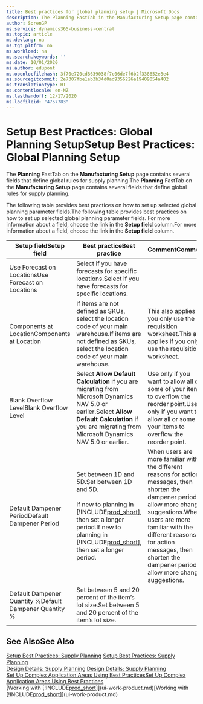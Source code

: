 ```yaml
---
title: Best practices for global planning setup | Microsoft Docs
description: The Planning FastTab in the Manufacturing Setup page contains several fields that define global rules for supply planning.
author: SorenGP
ms.service: dynamics365-business-central
ms.topic: article
ms.devlang: na
ms.tgt_pltfrm: na
ms.workload: na
ms.search.keywords: ''
ms.date: 10/01/2020
ms.author: edupont
ms.openlocfilehash: 3f70e720cd8639038f7c06de7f6b2f338652e8e4
ms.sourcegitcommit: 2e7307fbe1eb3b34d0ad9356226a19409054a402
ms.translationtype: HT
ms.contentlocale: en-NZ
ms.lasthandoff: 12/17/2020
ms.locfileid: "4757783"
---
```

# <a name="setup-best-practices-global-planning-setup"></a><span data-ttu-id="ee41c-103">Setup Best Practices: Global Planning Setup</span><span class="sxs-lookup"><span data-stu-id="ee41c-103">Setup Best Practices: Global Planning Setup</span></span>
<span data-ttu-id="ee41c-104">The **Planning** FastTab on the **Manufacturing Setup** page contains several fields that define global rules for supply planning.</span><span class="sxs-lookup"><span data-stu-id="ee41c-104">The **Planning** FastTab on the **Manufacturing Setup** page contains several fields that define global rules for supply planning.</span></span>  

 <span data-ttu-id="ee41c-105">The following table provides best practices on how to set up selected global planning parameter fields.</span><span class="sxs-lookup"><span data-stu-id="ee41c-105">The following table provides best practices on how to set up selected global planning parameter fields.</span></span> <span data-ttu-id="ee41c-106">For more information about a field, choose the link in the **Setup field** column.</span><span class="sxs-lookup"><span data-stu-id="ee41c-106">For more information about a field, choose the link in the **Setup field** column.</span></span>  

|<span data-ttu-id="ee41c-107">Setup field</span><span class="sxs-lookup"><span data-stu-id="ee41c-107">Setup field</span></span>|<span data-ttu-id="ee41c-108">Best practice</span><span class="sxs-lookup"><span data-stu-id="ee41c-108">Best practice</span></span>|<span data-ttu-id="ee41c-109">Comment</span><span class="sxs-lookup"><span data-stu-id="ee41c-109">Comment</span></span>|  
|-----------------|-------------------|-------------|  
|<span data-ttu-id="ee41c-110">Use Forecast on Locations</span><span class="sxs-lookup"><span data-stu-id="ee41c-110">Use Forecast on Locations</span></span>|<span data-ttu-id="ee41c-111">Select if you have forecasts for specific locations.</span><span class="sxs-lookup"><span data-stu-id="ee41c-111">Select if you have forecasts for specific locations.</span></span>||  
|<span data-ttu-id="ee41c-112">Components at Location</span><span class="sxs-lookup"><span data-stu-id="ee41c-112">Components at Location</span></span>|<span data-ttu-id="ee41c-113">If items are not defined as SKUs, select the location code of your main warehouse.</span><span class="sxs-lookup"><span data-stu-id="ee41c-113">If items are not defined as SKUs, select the location code of your main warehouse.</span></span>|<span data-ttu-id="ee41c-114">This also applies if you only use the requisition worksheet.</span><span class="sxs-lookup"><span data-stu-id="ee41c-114">This also applies if you only use the requisition worksheet.</span></span>|  
|<span data-ttu-id="ee41c-115">Blank Overflow Level</span><span class="sxs-lookup"><span data-stu-id="ee41c-115">Blank Overflow Level</span></span>|<span data-ttu-id="ee41c-116">Select **Allow Default Calculation** if you are migrating from Microsoft Dynamics NAV 5.0 or earlier.</span><span class="sxs-lookup"><span data-stu-id="ee41c-116">Select **Allow Default Calculation** if you are migrating from Microsoft Dynamics NAV 5.0 or earlier.</span></span>|<span data-ttu-id="ee41c-117">Use only if you want to allow all or some of your items to overflow the reorder point.</span><span class="sxs-lookup"><span data-stu-id="ee41c-117">Use only if you want to allow all or some of your items to overflow the reorder point.</span></span>|  
|<span data-ttu-id="ee41c-118">Default Dampener Period</span><span class="sxs-lookup"><span data-stu-id="ee41c-118">Default Dampener Period</span></span>|<span data-ttu-id="ee41c-119">Set between 1D and 5D.</span><span class="sxs-lookup"><span data-stu-id="ee41c-119">Set between 1D and 5D.</span></span><br /><br /> <span data-ttu-id="ee41c-120">If new to planning in [!INCLUDE[prod_short](includes/prod_short.md)], then set a longer period.</span><span class="sxs-lookup"><span data-stu-id="ee41c-120">If new to planning in [!INCLUDE[prod_short](includes/prod_short.md)], then set a longer period.</span></span>|<span data-ttu-id="ee41c-121">When users are more familiar with the different reasons for action messages, then shorten the dampener period to allow more change suggestions.</span><span class="sxs-lookup"><span data-stu-id="ee41c-121">When users are more familiar with the different reasons for action messages, then shorten the dampener period to allow more change suggestions.</span></span>|  
|<span data-ttu-id="ee41c-122">Default Dampener Quantity %</span><span class="sxs-lookup"><span data-stu-id="ee41c-122">Default Dampener Quantity %</span></span>|<span data-ttu-id="ee41c-123">Set between 5 and 20 percent of the item’s lot size.</span><span class="sxs-lookup"><span data-stu-id="ee41c-123">Set between 5 and 20 percent of the item’s lot size.</span></span>||  

## <a name="see-also"></a><span data-ttu-id="ee41c-124">See Also</span><span class="sxs-lookup"><span data-stu-id="ee41c-124">See Also</span></span>  
 <span data-ttu-id="ee41c-125">[Setup Best Practices: Supply Planning](setup-best-practices-supply-planning.md) </span><span class="sxs-lookup"><span data-stu-id="ee41c-125">[Setup Best Practices: Supply Planning](setup-best-practices-supply-planning.md) </span></span>  
 <span data-ttu-id="ee41c-126">[Design Details: Supply Planning](design-details-supply-planning.md) </span><span class="sxs-lookup"><span data-stu-id="ee41c-126">[Design Details: Supply Planning](design-details-supply-planning.md) </span></span>  
 [<span data-ttu-id="ee41c-127">Set Up Complex Application Areas Using Best Practices</span><span class="sxs-lookup"><span data-stu-id="ee41c-127">Set Up Complex Application Areas Using Best Practices</span></span>](set-up-complex-application-areas-using-best-practices.md)  
 <span data-ttu-id="ee41c-128">[Working with [!INCLUDE[prod_short](includes/prod_short.md)]](ui-work-product.md)</span><span class="sxs-lookup"><span data-stu-id="ee41c-128">[Working with [!INCLUDE[prod_short](includes/prod_short.md)]](ui-work-product.md)</span></span>
